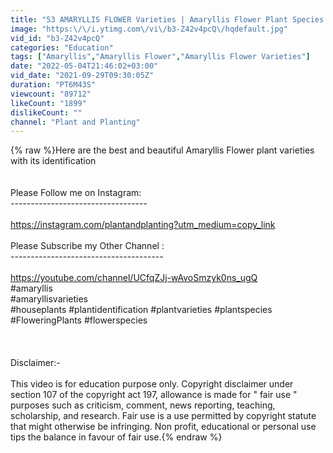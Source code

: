 ```yaml
---
title: "53 AMARYLLIS FLOWER Varieties | Amaryllis Flower Plant Species| Plant and Planting"
image: "https:\/\/i.ytimg.com\/vi\/b3-Z42v4pcQ\/hqdefault.jpg"
vid_id: "b3-Z42v4pcQ"
categories: "Education"
tags: ["Amaryllis","Amaryllis Flower","Amaryllis Flower Varieties"]
date: "2022-05-04T21:46:02+03:00"
vid_date: "2021-09-29T09:30:05Z"
duration: "PT6M43S"
viewcount: "89712"
likeCount: "1899"
dislikeCount: ""
channel: "Plant and Planting"
---
```

{% raw %}Here are the best and beautiful Amaryllis Flower plant varieties with its identification <br /><br /><br />Please Follow me on Instagram:<br />----------------------------------<br /><br /><a rel="nofollow" target="blank" href="https://instagram.com/plantandplanting?utm_medium=copy_link">https://instagram.com/plantandplanting?utm_medium=copy_link</a><br /><br />Please Subscribe my Other Channel :<br />--------------------------------------<br /><br /><a rel="nofollow" target="blank" href="https://youtube.com/channel/UCfqZJj-wAvoSmzyk0ns_ugQ">https://youtube.com/channel/UCfqZJj-wAvoSmzyk0ns_ugQ</a><br />#amaryllis<br />#amaryllisvarieties<br />#houseplants #plantidentification #plantvarieties #plantspecies #FloweringPlants #flowerspecies<br /><br /><br /><br />Disclaimer:-<br /><br />This video is for education purpose only. Copyright disclaimer under section 107 of the copyright act  197, allowance is made for &quot; fair use &quot; purposes such as criticism, comment, news reporting, teaching, scholarship, and research. Fair use is a use permitted by copyright statute that might otherwise be infringing. Non profit, educational or personal use tips the balance in favour of fair use.{% endraw %}
